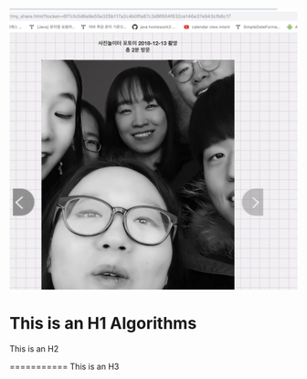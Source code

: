 ![Alt text](./Friends.jpg)

This is an H1
Algorithms
=============


This is an H2

===========
This is an H3

